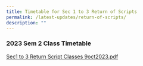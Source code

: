 ```yaml
---
title: Timetable for Sec 1 to 3 Return of Scripts
permalink: /latest-updates/return-of-scripts/
description: ""
---
```

### 2023  Sem 2 Class Timetable

[Sec1 to 3 Return Script Classes 9oct2023.pdf](/files/Latest%20Updates/sec1to3_returnscript_classes_9oct2023.pdf)